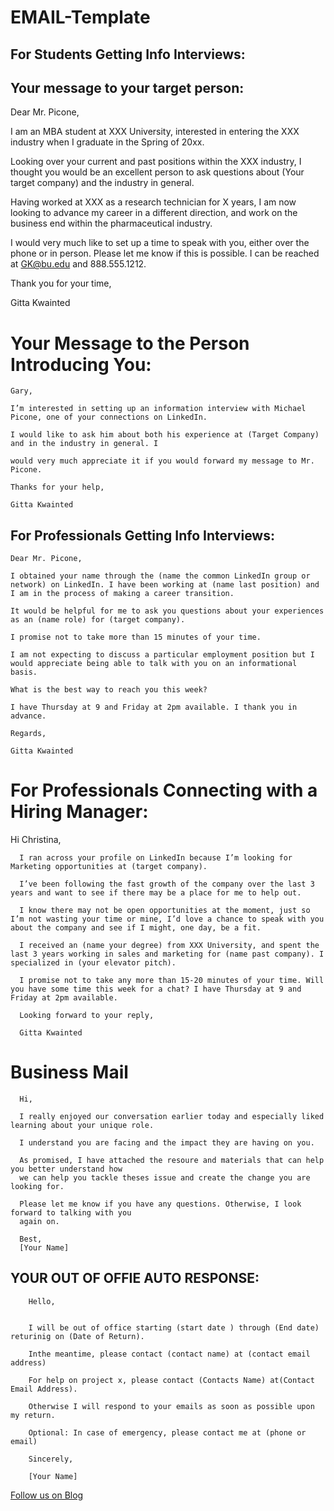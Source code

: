 # EMAIL-Template


## For Students Getting Info Interviews:

## Your message to your target person:

Dear Mr. Picone,

I am an MBA student at XXX University, interested in entering the XXX industry when I graduate in the Spring of 20xx.

Looking over your current and past positions within the XXX industry, I thought you would be an excellent person to ask questions about (Your target company) and the industry in general.

Having worked at XXX as a research technician for X years, I am now looking to advance my career in a different direction, and work on the business end within the pharmaceutical industry.

I would very much like to set up a time to speak with you, either over the phone or in person. Please let me know if this is possible. I can be reached at GK@bu.edu and 888.555.1212.

Thank you for your time,

Gitta Kwainted

# Your Message to the Person Introducing You:

    Gary,

    I’m interested in setting up an information interview with Michael Picone, one of your connections on LinkedIn.

    I would like to ask him about both his experience at (Target Company) and in the industry in general. I

    would very much appreciate it if you would forward my message to Mr. Picone.

    Thanks for your help,

    Gitta Kwainted

## For Professionals Getting Info Interviews:

    Dear Mr. Picone,

    I obtained your name through the (name the common LinkedIn group or network) on LinkedIn. I have been working at (name last position) and I am in the process of making a career transition.

    It would be helpful for me to ask you questions about your experiences as an (name role) for (target company).

    I promise not to take more than 15 minutes of your time.

    I am not expecting to discuss a particular employment position but I would appreciate being able to talk with you on an informational basis.

    What is the best way to reach you this week?

    I have Thursday at 9 and Friday at 2pm available. I thank you in advance.

    Regards,

    Gitta Kwainted

# For Professionals Connecting with a Hiring Manager:

Hi Christina,

      I ran across your profile on LinkedIn because I’m looking for Marketing opportunities at (target company).

      I’ve been following the fast growth of the company over the last 3 years and want to see if there may be a place for me to help out.

      I know there may not be open opportunities at the moment, just so I’m not wasting your time or mine, I’d love a chance to speak with you about the company and see if I might, one day, be a fit.

      I received an (name your degree) from XXX University, and spent the last 3 years working in sales and marketing for (name past company). I specialized in (your elevator pitch).

      I promise not to take any more than 15-20 minutes of your time. Will you have some time this week for a chat? I have Thursday at 9 and Friday at 2pm available.

      Looking forward to your reply,

      Gitta Kwainted


# Business Mail

      Hi,

      I really enjoyed our conversation earlier today and especially liked learning about your unique role.

      I understand you are facing and the impact they are having on you.

      As promised, I have attached the resoure and materials that can help you better understand how
      we can help you tackle theses issue and create the change you are looking for.

      Please let me know if you have any questions. Otherwise, I look forward to talking with you
      again on.

      Best,
      [Your Name]



## YOUR OUT OF OFFIE AUTO RESPONSE:

        Hello,


        I will be out of office starting (start date ) through (End date) returinig on (Date of Return).

        Inthe meantime, please contact (contact name) at (contact email address)

        For help on project x, please contact (Contacts Name) at(Contact Email Address).

        Otherwise I will respond to your emails as soon as possible upon my return.

        Optional: In case of emergency, please contact me at (phone or email)

        Sincerely,

        [Your Name]
        
        
        
<a href="http://starwalt.in/Blogs/index.html">Follow us on Blog</a>



